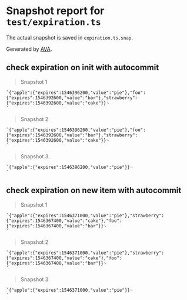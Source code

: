 # Snapshot report for `test/expiration.ts`

The actual snapshot is saved in `expiration.ts.snap`.

Generated by [AVA](https://ava.li).

## check expiration on init with autocommit

> Snapshot 1

    `{"apple":{"expires":1546396200,"value":"pie"},"foo":{"expires":1546392600,"value":"bar"},"strawberry":{"expires":1546392600,"value":"cake"}}␊
    `

> Snapshot 2

    `{"apple":{"expires":1546396200,"value":"pie"},"foo":{"expires":1546392600,"value":"bar"},"strawberry":{"expires":1546392600,"value":"cake"}}␊
    `

> Snapshot 3

    `{"apple":{"expires":1546396200,"value":"pie"}}␊
    `

## check expiration on new item with autocommit

> Snapshot 1

    `{"apple":{"expires":1546371000,"value":"pie"},"strawberry":{"expires":1546367400,"value":"cake"},"foo":{"expires":1546367400,"value":"bar"}}␊
    `

> Snapshot 2

    `{"apple":{"expires":1546371000,"value":"pie"},"strawberry":{"expires":1546367400,"value":"cake"},"foo":{"expires":1546367400,"value":"bar"}}␊
    `

> Snapshot 3

    `{"apple":{"expires":1546371000,"value":"pie"}}␊
    `
